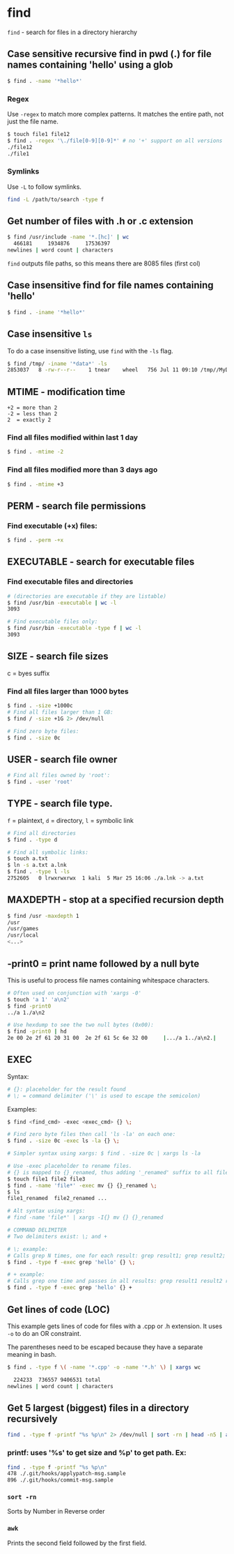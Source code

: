 # find

`find` - search for files in a directory hierarchy

## Case sensitive recursive find in pwd (.) for file names containing 'hello' using a glob
```bash
$ find . -name '*hello*'
```

### Regex
Use `-regex` to match more complex patterns. It matches the entire path, not just the file name.

```bash
$ touch file1 file12
$ find . -regex '\./file[0-9][0-9]*' # no '+' support on all versions
./file12
./file1
```

### Symlinks
Use `-L` to follow symlinks.
```bash
find -L /path/to/search -type f
```

## Get number of files with .h or .c extension
```bash
$ find /usr/include -name '*.[hc]' | wc
  466181     1934876     17536397
newlines | word count | characters
```

`find` outputs file paths, so this means there are 8085 files (first col)

## Case insensitive find for file names containing 'hello'
```bash
$ find . -iname '*hello*'
```

## Case insensitive `ls`
To do a case insensitive listing, use `find` with the `-ls` flag.
```bash
$ find /tmp/ -iname '*data*' -ls
2853037   8 -rw-r--r--    1 tnear    wheel   756 Jul 11 09:10 /tmp//MyData.txt
```

## MTIME - modification time
```
+2 = more than 2
-2 = less than 2
2  = exactly 2
```

### Find all files modified within last 1 day
```bash
$ find . -mtime -2
```

### Find all files modified more than 3 days ago
```bash
$ find . -mtime +3
```

## PERM - search file permissions
### Find executable (+x) files:
```bash
$ find . -perm -+x
```

## EXECUTABLE - search for executable files
### Find executable files and directories
```bash
# (directories are executable if they are listable)
$ find /usr/bin -executable | wc -l
3093

# Find executable files only:
$ find /usr/bin -executable -type f | wc -l
3093
```

## SIZE - search file sizes
c = byes suffix
### Find all files larger than 1000 bytes
```bash
$ find . -size +1000c
# Find all files larger than 1 GB:
$ find / -size +1G 2> /dev/null

# Find zero byte files:
$ find . -size 0c
```

## USER - search file owner
```bash
# Find all files owned by 'root':
$ find . -user 'root'
```

## TYPE - search file type.
`f` = plaintext, `d` = directory, `l` = symbolic link

```bash
# Find all directories
$ find . -type d

# Find all symbolic links:
$ touch a.txt
$ ln -s a.txt a.lnk
$ find . -type l -ls
2752605   0 lrwxrwxrwx  1 kali  5 Mar 25 16:06 ./a.lnk -> a.txt
```

## MAXDEPTH - stop at a specified recursion depth
```bash
$ find /usr -maxdepth 1
/usr
/usr/games
/usr/local
<...>
```

## -print0 = print name followed by a null byte
This is useful to process file names containing whitespace characters.
```bash
# Often used on conjunction with 'xargs -0'
$ touch 'a 1' 'a\n2'
$ find -print0
../a 1./a\n2

# Use hexdump to see the two null bytes (0x00):
$ find -print0 | hd
2e 00 2e 2f 61 20 31 00  2e 2f 61 5c 6e 32 00     |.../a 1../a\n2.|
```

## EXEC

Syntax:
```bash
# {}: placeholder for the result found
# \; = command delimiter ('\' is used to escape the semicolon)
```

Examples:
```bash
$ find <find_cmd> -exec <exec_cmd> {} \;

# Find zero byte files then call 'ls -la' on each one:
$ find . -size 0c -exec ls -la {} \;

# Simpler syntax using xargs: $ find . -size 0c | xargs ls -la

# Use -exec placeholder to rename files.
# {} is mapped to {}_renamed, thus adding '_renamed' suffix to all file names:
$ touch file1 file2 file3
$ find . -name 'file*' -exec mv {} {}_renamed \;
$ ls
file1_renamed  file2_renamed ...

# Alt syntax using xargs:
# find -name 'file*' | xargs -I{} mv {} {}_renamed

# COMMAND DELIMITER
# Two delimiters exist: \; and +

# \; example:
# Calls grep N times, one for each result: grep result1; grep result2; ...
$ find . -type f -exec grep 'hello' {} \;

# + example:
# Calls grep one time and passes in all results: grep result1 result2 result2 ...
$ find . -type f -exec grep 'hello' {} +
```

## Get lines of code (LOC)
This example gets lines of code for files with a .cpp or .h extension. It uses `-o` to do an OR constraint.

The parentheses need to be escaped because they have a separate meaning in bash.
```bash
$ find . -type f \( -name '*.cpp' -o -name '*.h' \) | xargs wc

  224233  736557 9406531 total
newlines | word count | characters
```

## Get 5 largest (biggest) files in a directory recursively
```bash
find . -type f -printf "%s %p\n" 2> /dev/null | sort -rn | head -n5 | awk '{print $2 " - " $1 " bytes"}'
```

### printf: uses '%s' to get size and %p' to get path. Ex:
```bash
find . -type f -printf "%s %p\n"
478 ./.git/hooks/applypatch-msg.sample
896 ./.git/hooks/commit-msg.sample
```

### `sort -rn`
Sorts by Number in Reverse order

### `awk`
Prints the second field followed by the first field.
